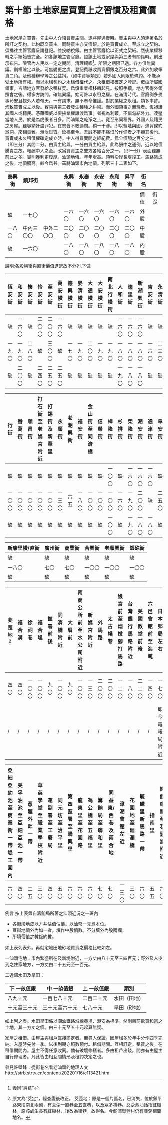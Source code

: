 # 第十節    土地家屋買賣上之習慣及租賃價格

土地家屋之買賣。先由中人介紹買賣主間。逮將屋過賣時。賣主與中人須連署名於所訂之契約。此約既交買主。同時買主亦交價銀。於是買賣成立。至成立之契約。須携往主管官廳呈請登記。並投納稅銀。由主管官廳給以正式之契紙。然後業權移轉之手續始告完全。如各該地主管官廳。認該土地或家屋與第三者有關係時。則出示布告。限管內人民以一定之期間。清理轕轇[^1]。所限之期限已過。各方俱無異議。則權確定以後。可無變更之虞。登記費祇收買賣價銀之百分之六。此外加收筆資二角。及他種辦學等之公益捐。（如中資等類是）若外國人則限於條約。不能承受土地所有權。而以永租契約之永租借權代之。永租借權確定之登記。槪由所屬國領事。咨請地方官發給永租紅契。爲慎重業權移轉起見。按照手續。地方官得外領照會之後。得多方訪問。確無異議。始可許以永租之權。在滿清時代。官廳例多畏事苟安且視外人若帝天。一有請求。無不奉命惟謹。對於業權之永租。類多率許。洵致買賣成立以後。容易與第三者發生種種之糾紛。而外國領事之無理者。恆袒護其國人或籍民。憑藉國威以耍挾業權讓渡爲事。者視為利藪。不惜勾結外力。凌壓當地人民。於是為虎倀者日多。而汕頭之乾淨之土。竟至形同租界。外國人及籍民之房屋。雖容納奸盗罪犯。在勢皆不敢過問。稍一干涉。即以輕蔑與國。違背條約爲詞。來相責難。泄泄沓沓。延禍至今。吾誠不能不痛恨於作俑者之不顧其後也。買賣或永久租借權確定成立時。中人得買賣間之經紀費。爲全價額之百分之三。（即三分）其間二分。由賣主給與。一分由買主給與。此為酬中之通例。近以地價騰貴之故。報酬中人之金。改爲買賣主之雙方各給百分之一。（即一分）表面雖無前此之多。實則獲利更復厚。汕頭地價。年年增高。預料沿岸長堤竣工。馬路築成之後。地價騰高。較今爲甚。茲將汕頭市內地價。列第三十二表如下。

| 泰興街           |       鎮邦街           |      | 永興街     | 永泰街 | 永安街 | 永和街 | 昇平街 | 街名   |      |
|-----------------|-------------------|------------|------------|--------|--------|--------|--------|--------|------|
|               |                     |            |            |        |        |        |        | 價值   | 街叚 |
|    缺          |         一七〇             |      | 一六〇     | 一六〇 | 一六〇 | 一六〇 | 一六〇 |  外股  |      |
| 一八〇                             | 中內三〇〇 | 中外二〇〇 | 二〇〇 | 二〇〇 | 二〇〇 | 二〇〇 | 二〇〇 | 中股 |  |
|      缺            |      一六〇            |      | 一八〇     | 一八〇 | 一八〇 | 一八〇 | 一八〇 |  內股  |     ||

說明:各股橫街與直街價值進退故不分列,下倣

| 恆安街 | 和安街 | 懷安街 | 怡安街 | 至安街 | 萬安橫街 | 德興橫街 | 晏清橫街 | 大通橫街 | 大安橫街 | 南北行橫街 | 人和街 | 德里街 | 新潮興街 | 吉安街 | 永清街 | 打索街 | 棉安街 | 德安橫街 | 德安街 |
|--------|--------|--------|--------|--------|----------|----------|----------|----------|----------|------------|--------|--------|----------|--------|--------|--------|--------|----------|--------|
|    缺    | 一六〇 |   缺     | 二〇〇 | 二〇〇 | 一六〇   |    缺      |    缺      |   缺       |    缺      |     缺       | 一六〇 | 一六〇 | 一六〇   |    缺    |   缺     |    缺    | 一六〇 |   缺       |   缺     |
| 一九〇 | 一九〇 | 二八〇 |   缺     | 三〇〇 |     缺     | 一七〇   | 一九〇   | 二〇〇   | 一九〇   | 一九〇     | 一八〇 | 一八〇 | 一八〇   | 一六〇 | 二三〇 | 一六〇 |   缺     | 三〇〇   | 二五〇 |
|  缺      | 二〇〇 |   缺     | 二四〇 | 二五〇 | 二五〇   |    缺      |    缺      |       缺   |    缺      | 缺           | 一九〇 | 一八〇 | 一八〇   |    缺    |     缺   |     缺   | 一八〇 |         缺 |    缺    |

| 行街   | 番葛街 | 順昌街 | 打石街至老媽宮附近 | 打錫街及新華里 | 永順街 | 老潮興街 | 福安街 | 金山街至同濟橋 | 信榮街 | 樟隆街 | 杉排街 | 榮隆街 | 潮安街 | 通津街 | 阜安街 | 育善後街 | 育善前街 | 育善街 | 第一津街 |
|--------|--------|--------|--------------------|----------------|--------|----------|--------|----------------|--------|--------|--------|--------|--------|--------|--------|----------|----------|--------|----------|
|    缺    |    缺    | 缺       |     缺               |       缺         |   缺     |    缺      |  缺      |       缺         |   缺     | 一〇〇 |   缺     | 一六〇 | 一六〇 | 一六〇 |     缺   |  缺        |   缺       |   缺     |     缺     |
| 一〇〇 | 一〇〇 | 一〇〇 | 一〇〇             | 一〇〇         | 一三〇 | 六五     | 一八〇 | 一〇〇         | 一〇〇 | 一〇〇 | 一六〇 | 一九〇 | 二〇〇 |    缺    | 二五〇 | 一八〇   | 二〇〇   | 二〇〇 | 二八〇   |
|   缺     |     缺   |    缺    |       缺             |        缺        |   缺     |    缺      |     缺   |        缺        |    缺    | 一〇〇 |   缺     | 一九〇 | 一八〇 | 一八〇 |    缺    |   缺       |     缺     |   缺     |     缺     |

| 新康里橫/直街 | 廣州街 | 商業街 | 合興街 | 老順興街 | 銀硃街 |
|---------------|--------|--------|--------|----------|--------|
|       缺        |    缺    |   缺     |     缺   |    缺      |     缺   |
| 一八〇        | 七〇   | 七〇   | 一〇〇 | 一〇〇   | 一〇〇 |
|    缺           |缺        |缺        |缺        |缺          |缺        |

| 茭萣地[^2] | 福合溝 | 徐祠巷 | 福合埕 | 鎮署前後 | 同濟橋附近 | 大厝前 | 南商公所前至水公司附近 | 新媽宮附近 | 外馬路 | 太古棧巷 | 娘宮前至烟燉腳打馬路 | 台灣銀行馬路附近 | 美國教堂前後 | 六邑會館前至海墘 | 日本郵局左右   | 元興洋行四旁 | 漳潮會館左右 | 雙和市 | 地址     |
|--------|--------|--------|--------|----------|------------|--------|------------------------|------------|--------|----------|----------------------|------------------|--------------|------------------|----------------|--------------|--------------|--------|----------|
| 四〇   | 四〇   | 一〇〇 | 一〇〇 | 九〇     | 一〇〇     | 九〇   | 一〇〇                 | 一三〇     | 二〇〇 | 二〇〇   | 一二〇               | 一八〇           | 二二〇       | 一四〇           | 一七〇         | 一八〇       | 一三〇       | 二三〇 | 每井價格 |
|    /    |    /    |/        |/        |/          |/            |/        |/                        |/            |/        |/          |/                      |/                  |/              |/                  | 即今電報局附近 |/              |/              |/        | 說明     |

| 亞細亞幼池至商業街一帶堤工園內 | 美孚油池至亞細亞池一帶 | 葱隴外畔一帶 | 華英學堂至職業學校附近 | 運副署至工藝局 | 同元坊至治平里 | 第四區署至聯興里 | 龍東里至花園路 | 馮公橋至五福里 | 籌餉局至聯和里 | 同益東/西巷及兩合地 | 漳潮會館左近 | 花園地至廻瀾橋 | 毓麟里新馬路一帶 | 指南里 | 輕便車頭至若瑟堂附近 | 八屬會館附近至鎮安門 | 郭祠前至上帝宮旁 | 老市 |
|--------------------------------|------------------------|--------------|------------------------|----------------|----------------|------------------|----------------|----------------|----------------|---------------------|--------------|----------------|------------------|--------|----------------------|----------------------|------------------|------|
| 六〇                           | 四〇                   | 二五         | 三〇                   | 四〇           | 五〇           | 六〇             | 六〇           | 六〇           | 七〇           | 七〇                | 一三〇       | 三〇           | 六〇             | 五五   | 六〇                 | 六五                 | 九〇             | 六五 |

例言 按上表錄自籌餉局所著之汕頭近況之一斑內

-   各街段地皮以方井估值估價。以汕幣一元爲本位。
-   亘街地價外內如一者。填作中股價數。不分填外內股兩欄。
-   所填價值之數係約數。

如上表列表外。再就宅地田地砂地買賣之價格比較如左。

一汕頭宅地：市內繁盛所在及新堤附近，一方丈由八十元至三四百元；野外及人少到之住家地方，一方丈由二十五元至一百元。

二近郊水田及旱田：

| 下 一畝值銀  | 中 一畝值銀    | 上 一畝值銀 |      類別        |
|--------------|----------------|-------------|--------------|
| 八九十元     | 一百七八十元   | 二百二十元  | 水田（田地） |
| 十元至三十元 | 三十元至六十元 | 七八十元    | 旱田（砂地） |

如上列之表。水田旱田係以潮汕鐵路沿線菴埠、潮安為標準。然則目前欲買和當之土地。其一方丈之價。由三十元至五十元起算無疑。

家屋之租借。由屋主與租戶直接商定者。無尋人保證。因屋租多於年中分作四季完納。入屋時先付一季。以後到期亦照數預付。租借期間。互相訂定。租賃之後。在租借期間內。屋主不得任意收囘。倘有破壞修繕者。多由租戶出錢。間亦有由屋主自行修理者。凡此皆由相互間情形及租約决定之也。

[^1]: 義同“糾葛”

[^2]: 原文為“茭定”，經查證後改正。
茭萣地：原是一個片區名，已消失，位於鎮平路東段南北兩側，有茭萣一直巷至五直巷，以及眾多橫巷。茭萣潮汕話指紅樹林，原該處生長有紅樹林，後改為街巷，故得名。今鮀浦舉登村仍有茭萣相關地名。

參見許壁鋒：從街巷名看老汕頭的地理人文http://strb.strtv.cn/content/202201/16/c113421.htm

